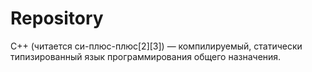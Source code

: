 # Repository
C++ (читается си-плюс-плюс[2][3]) — компилируемый, статически типизированный язык программирования общего назначения.

